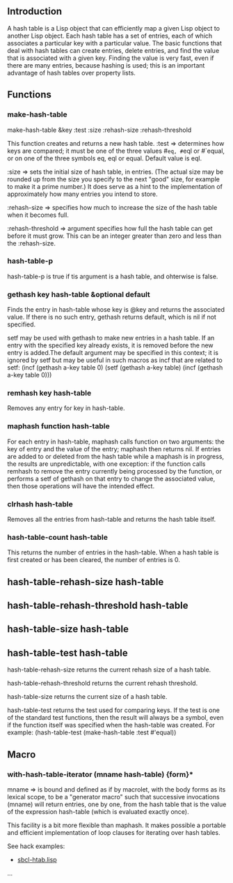 
## Introduction
A hash table is a Lisp object that can efficiently map a given Lisp object to another Lisp object. Each hash table has a set of entries, each of which associates a particular key with a particular value. The basic functions that deal with hash tables can create entries, delete entries, and find the value that is associated with a given key. Finding the value is very fast, even if there are many entries, because hashing is used; this is an important advantage of hash tables over property lists.


## Functions
### make-hash-table
make-hash-table &key :test :size :rehash-size :rehash-threshold

This function creates and returns a new hash table.
:test => determines how keys are compared; it must be one of the three values #`eq, #`eql or #`equal, or on one of the three symbols eq, eql or equal. Default value is eql.

:size => sets the initial size of hash table, in entries. (The actual size may be
rounded up from the size you specify to the next "good" size, for example to make
it a prime number.)
It does serve as a hint to the implementation of approximately how many entries
you intend to store.

:rehash-size => specifies how much to increase the size of the hash table when it
becomes full.

:rehash-threshold => argument specifies how full the hash table can get before it
must grow. This can be an integer greater than zero and less than the :rehash-size.


### hash-table-p
hash-table-p is true if tis argument is a hash table, and ohterwise is false.


### gethash key hash-table &optional default
Finds the entry in hash-table whose key is @key and returns the associated value.
If there is no such entry, gethash returns default, which is nil if not specified.

setf may be used with gethash to make new entries in a hash table.
If an entry with the specified key already exists, it is removed before the new entry
is added.The default argument may be specified in this context; it is ignored by setf
but may be useful in such macros as incf that are related to setf:
(incf (gethash a-key table 0)
(setf (gethash a-key table)
      (incf (gethash a-key table 0)))


### remhash key hash-table
Removes any entry for key in hash-table.

### maphash function hash-table

For each entry in hash-table, maphash calls function on two arguments: the key of 
entry and the value of the entry; maphash then returns nil.
If entries are added to or deleted from the hash table while a maphash is in progress,
the results are unpredictable, with one exception: if the function calls remhash to remove the entry currently being processed by the function, or performs a setf of 
gethash on that entry to change the associated value, then those operations will have the intended effect.

### clrhash hash-table

Removes all the entries from hash-table and returns the hash table itself.


### hash-table-count hash-table

This returns the number of entries in the hash-table.
When a hash table is first created or has been cleared, the number of entries is 0.

## hash-table-rehash-size hash-table 
## hash-table-rehash-threshold hash-table 
## hash-table-size hash-table 
## hash-table-test hash-table
hash-table-rehash-size returns the current rehash size of a hash table.

hash-table-rehash-threshold returns the current rehash threshold.

hash-table-size returns the current size of a hash table.

hash-table-test returns the test used for comparing keys. 
If the test is one of the standard test functions, then the result will always be a 
symbol, even if the function itself was specified when the hash-table was created. 
For example:
(hash-table-test (make-hash-table :test #'equal))


## Macro

### with-hash-table-iterator (mname hash-table) {form}*

mname => is bound and defined as if by macrolet, with the body forms as its lexical
scope, to be a "generator macro" such that successive invocations (mname) will return
entries, one by one, from the hash table that is the value of the expression 
hash-table (which is evaluated exactly once).

This facility is a bit more flexible than maphash. It makes possible a portable and
efficient implementation of loop clauses for iterating over hash tables.

See hack examples:
- [sbcl-htab.lisp](sbcl-htab.lisp)

...
